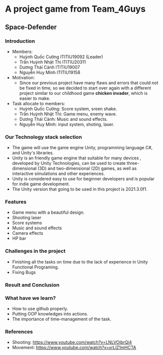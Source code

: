 # A project game from Team_4Guys
## Space-Defender

### Introduction
- Members: 
  - Huỳnh Quốc Cường ITITIU19092 (Leader)
  - Trần Huỳnh Nhật Thi ITITIU20311
  - Dương Thái Cảnh ITITIU19007
  - Nguyễn Huy Minh ITITIU19158
- Motivation:
  - Since our previous project have many flaws and errors that could not be fixed in time, so we decided to start over again with a different project similar to our childhood game **chicken invader**, which is easier to make.
- Task allocate to members:
  - Huỳnh Quốc Cường: Score system, sreen shake.
  - Trần Huỳnh Nhật Thi: Game menu, enemy wave.
  - Dương Thái Cảnh: Music and sound effects.
  - Nguyễn Huy Minh: input system, shoting, laser.
### Our Technology stack selection
- The game will use the game engine Unity, programming language C#, and Unity's libraries.
- Unity is an friendly game engine that suitable for many devices , developed by Unity Technologies, can be used to create three-dimensional (3D) and two-dimensional (2D) games, as well as interactive simulations and other experiences.
- Unity is considered easy to use for beginner developers and is popular for indie game development.
- The Unity version that going to be used in this project is 2021.3.0f1.
### Features
- Game menu with a beautiful design.
- Shooting laser
- Score systems 
- Music and sound effects
- Camera effects
- HP bar
### Challenges in the project
- Finishing all the tasks on time due to the lack of experience in Unity Functional Programing.
- Fixing Bugs

### Result and Conclusion



### What have we learn?
- How to use github properly.
- Putting OOP knowledges into actions.
- The importance of time-management of the task.

### References
- Shooting: https://www.youtube.com/watch?v=LNLVOjbrQj4
- Movement: https://www.youtube.com/watch?v=xrLlZ1mHCTA
